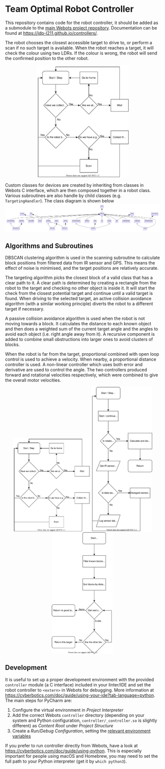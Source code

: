 # Team Optimal Robot Controller

This repository contains code for the robot controller, it should be added as a
submodule to the [main Webots project
repository](https://github.com/IDP-L211/simulation). Documentation can be found
at https://idp-l211.github.io/controllers/.

The robot chooses the closest accessible target to drive to, or perform a scan
if no such target is available. When the robot reaches a target, it will check
the colour using two LDRs. If the colour is wrong, the robot will send the
confirmed position to the other robot.

<p align="center">
  <img alt="Overall Flowchart" src="docs/figs/overall_flow.svg" width="300">
</p>

Custom classes for devices are created by inheriting from classes in Webots C
interface, which are then composed together in a robot class. Various
subroutines are also handle by child classes (e.g. `TargetingHandler`). The
class diagram is shown below
![Class Diagram](docs/figs/uml.svg)

## Algorithms and Subroutines

DBSCAN clustering algorithm is used in the scanning subroutine to calculate
block positions from filtered data from IR sensor and GPS. This means the
effect of noise is minimised, and the target positions are relatively accurate.

The targeting algorithm picks the closest block of a valid class that has a
clear path to it. A clear path is determined by creating a rectangle from the
robot to the target and checking no other object is inside it. It will start
the check from the closest potential target and continue until a valid target
is found. When driving to the selected target, an active collision avoidance
algorithm (with a similar working principle) diverts the robot to a different
target if necessary.

A passive collision avoidance algorithm is used when the robot is not moving
towards a block. It calculates the distance to each known object and then does
a weighted sum of the current target angle and the angles to avoid each object
(i.e. right angle away from it). A recursive component is added to combine
small obstructions into larger ones to avoid clusters of blocks.

When the robot is far from the target, proportional combined with open loop
control is used to achieve a velocity. When nearby, a proportional distance
controller is used. A non-linear controller which uses both error and
derivative are used to control the angle. The two controllers produced forward
and rotational velocities respectively, which were combined to give the overall
motor velocities.

<p align="center">
  <img alt="Motion" src="docs/figs/overall_flow.svg" width="250">
  <img alt="Scanning" src="docs/figs/scan_flow.svg" width="200">
  <img alt="Targeting" src="docs/figs/target_flow.svg" width="200">
</p>

## Development

It is useful to set up a proper development environment with the provided
`controller` module (a C interface) included in your linter/IDE and set the
robot controller to `<extern>` in Webots for debugging. More information at
https://cyberbotics.com/doc/guide/using-your-ide?tab-language=python. The main
steps for PyCharm are:

1. Configure the virtual environment in _Project Interpreter_
2. Add the correct Webots `controller` directory (depending on your system and
   Python configuration, `controller/_controller.so` is slightly different) as
   _Content Root_ under _Project Structure_
3. Create a _Run/Debug Configuration_, setting the [relevant environment
   variables](https://cyberbotics.com/doc/guide/running-extern-robot-controllers?tab-language=python)

If you prefer to run controller directly from Webots, have a look at
https://cyberbotics.com/doc/guide/using-python. This is especially important
for people using macOS and Homebrew, you may need to set the full path to your
Python interpreter (get it by `which python3`).
